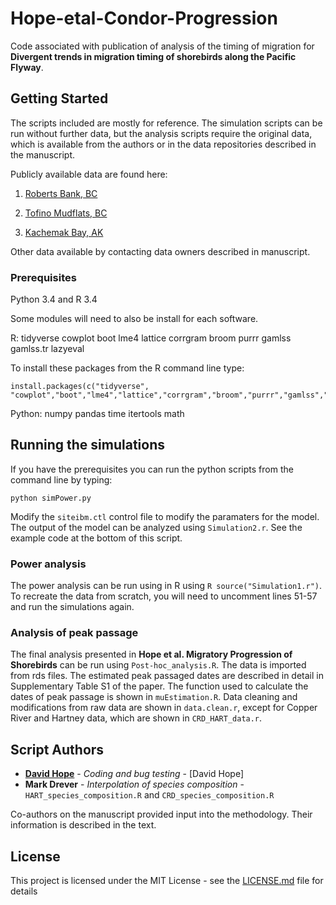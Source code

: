 # Hope-etal-Condor-Progression
Code associated with publication of analysis of the timing of migration for
__Divergent trends in migration timing of shorebirds along the Pacific Flyway__.

## Getting Started

The scripts included are mostly for reference. The simulation scripts can be run without
further data, but the analysis scripts require the  original data, which is available from the
authors or in the data repositories described in the manuscript.

Publicly available data are found here:

1) [Roberts Bank, BC](http://donnees.ec.gc.ca/data/species/protectrestore/roberts-bank-shorebird-surveys-british-columbia/)

2) [Tofino Mudflats, BC](http://donnees.ec.gc.ca/data/species/protectrestore/tofino-mudflats-shorebird-surveys-british-columbia/?lang=en)

3) [Kachemak Bay, AK](http://kachemakbaybirders.org/blog/category/citizen-science/shorebird-monitoring/) 

Other data available by contacting data owners described in manuscript.

### Prerequisites

Python 3.4 and R 3.4

Some modules will need to also be install for each software.

R:
  tidyverse
  cowplot
  boot
  lme4
  lattice
  corrgram
  broom
  purrr
  gamlss
  gamlss.tr
  lazyeval

To install these packages from the R command line type:

```{r}
install.packages(c("tidyverse", "cowplot","boot","lme4","lattice","corrgram","broom","purrr","gamlss","gamlss.tr","lazyeval"))
```

Python:
  numpy
  pandas
  time
  itertools
  math



## Running the simulations

If you have the prerequisites you can run the python scripts from the command line by typing:

```{python}
python simPower.py

```

Modify the `siteibm.ctl` control file to modify the paramaters for the model. The output of the model can be analyzed using `Simulation2.r`. See the example code at the bottom of this script.

### Power analysis

The power analysis can be run using in R using `R source("Simulation1.r")`. To recreate the data from scratch, you will need to uncomment lines 51-57 and run the simulations again.

### Analysis of peak passage

The final analysis presented in __Hope et al. Migratory Progression of Shorebirds__ can be run using `Post-hoc_analysis.R`. The data is imported from rds files. The estimated peak passaged dates are described in detail in Supplementary Table S1 of the paper. The function used to calculate the dates of peak passage is shown in `muEstimation.R`. Data cleaning and modifications from raw data are shown in `data.clean.r`, except for Copper River and Hartney data, which are shown in `CRD_HART_data.r`.


## Script Authors

* [**David Hope**](http://www.davidhope.ca) - *Coding and bug testing* - [David Hope]
* **Mark Drever** - *Interpolation of species composition* - `HART_species_composition.R` and `CRD_species_composition.R`

Co-authors on the manuscript provided input into the methodology. Their information is
described in the text.

## License

This project is licensed under the MIT License - see the [LICENSE.md](LICENSE.md) file for details

